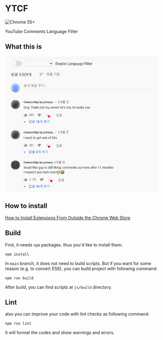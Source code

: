 # YTCF

![Chrome 55+](https://img.shields.io/badge/chrome-55%2B-green])

YouTube Comments Language Filter

## What this is

![how to use](docs/images/preview.gif)

## How to install

[How to Install Extensions From Outside the Chrome Web Store](https://www.howtogeek.com/120743/how-to-install-extensions-from-outside-the-chrome-web-store/)

## Build

First, it needs `npm` packages. thus you'd like to install them.

```
npm install
```

In `main` branch, it does not need to build scripts. But if you want for some reason (e.g. to convert ES6), you can build project with following command:

```
npm run build
```

After build, you can find scripts at `js/build` directory.

## Lint

also you can improve your code with lint checks as following command:

```
npm run lint
```

It will format the codes and show warnings and errors.
